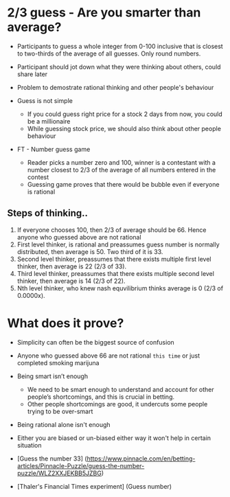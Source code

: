 # 2/3 guess - Are you smarter than average?

* Participants to guess a whole integer from 0-100 inclusive that is closest to two-thirds of the average of all guesses. Only round numbers.
* Participant should jot down what they were thinking about others, could share later


* Problem to demostrate rational thinking and other people's behaviour
* Guess is not simple
  * If you could guess right price for a stock 2 days from now, you could be a millionaire
  * While guessing stock price, we should also think about other people behaviour



* FT - Number guess game
   * Reader picks a number zero and 100, winner is a contestant with a number closest to 2/3 of the average of all numbers entered in the contest
   * Guessing game proves that there would be bubble even if everyone is rational


## Steps of thinking..

1. If everyone chooses 100, then 2/3 of average should be 66. Hence anyone who guessed above are not rational
2. First level thinker, is rational and preassumes guess number is normally distributed, then average is 50. Two third of it is 33.
3. Second level thinker, preassumes that there exists multiple first level thinker, then average is 22 (2/3 of 33).
4. Third level thinker, preassumes that there exists multiple second level thinker, then average is 14 (2/3 of 22).
4. Nth level thinker, who knew nash equvilibrium thinks  average is 0 (2/3 of 0.0000x).



# What does it prove?

* Simplicity can often be the biggest source of confusion
* Anyone who guessed above 66 are not rational `this time` or just completed smoking marijuna
* Being smart isn’t enough
  * We need to be smart enough to understand and account for other people’s shortcomings, and this is crucial in betting.
  * Other people shortcomings are good, it undercuts some people trying to be over-smart
* Being rational alone isn't enough
* Either you are biased or un-biased either way it won't help in certain situation


* [Guess the number 33] (https://www.pinnacle.com/en/betting-articles/Pinnacle-Puzzle/guess-the-number-puzzle/WLZ2XXJEKBB5JZBG)
* [Thaler's Financial Times experiment] (Guess number)
